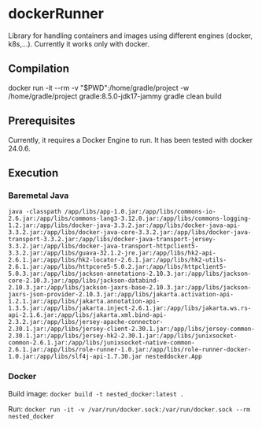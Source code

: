# dockerRunner
Library for handling containers and images using different engines (docker, k8s,...). Currently it works only with docker.

## Compilation
docker run -it --rm -v "$PWD":/home/gradle/project -w /home/gradle/project gradle:8.5.0-jdk17-jammy gradle clean build

## Prerequisites
Currently, it requires a Docker Engine to run. It has been tested with docker 24.0.6.

## Execution


### Baremetal Java
```
java -classpath /app/libs/app-1.0.jar:/app/libs/commons-io-2.6.jar:/app/libs/commons-lang3-3.12.0.jar:/app/libs/commons-logging-1.2.jar:/app/libs/docker-java-3.3.2.jar:/app/libs/docker-java-api-3.3.2.jar:/app/libs/docker-java-core-3.3.2.jar:/app/libs/docker-java-transport-3.3.2.jar:/app/libs/docker-java-transport-jersey-3.3.2.jar:/app/libs/docker-java-transport-httpclient5-3.3.2.jar:/app/libs/guava-32.1.2-jre.jar:/app/libs/hk2-api-2.6.1.jar:/app/libs/hk2-locator-2.6.1.jar:/app/libs/hk2-utils-2.6.1.jar:/app/libs/httpcore5-5.0.2.jar:/app/libs/httpclient5-5.0.3.jar:/app/libs/jackson-annotations-2.10.3.jar:/app/libs/jackson-core-2.10.3.jar:/app/libs/jackson-databind-2.10.3.jar:/app/libs/jackson-jaxrs-base-2.10.3.jar:/app/libs/jackson-jaxrs-json-provider-2.10.3.jar:/app/libs/jakarta.activation-api-1.2.1.jar:/app/libs/jakarta.annotation-api-1.3.5.jar:/app/libs/jakarta.inject-2.6.1.jar:/app/libs/jakarta.ws.rs-api-2.1.6.jar:/app/libs/jakarta.xml.bind-api-2.3.2.jar:/app/libs/jersey-apache-connector-2.30.1.jar:/app/libs/jersey-client-2.30.1.jar:/app/libs/jersey-common-2.30.1.jar:/app/libs/jersey-hk2-2.30.1.jar:/app/libs/junixsocket-common-2.6.1.jar:/app/libs/junixsocket-native-common-2.6.1.jar:/app/libs/role-runner-1.0.jar:/app/libs/role-runner-docker-1.0.jar:/app/libs/slf4j-api-1.7.30.jar nesteddocker.App
```

### Docker
Build image:
```docker build -t nested_docker:latest .```

Run:
```docker run -it -v /var/run/docker.sock:/var/run/docker.sock --rm nested_docker```
